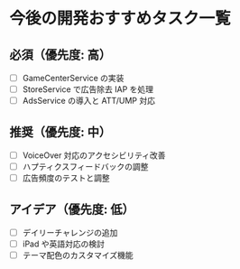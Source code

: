 # 今後の開発おすすめタスク一覧

<!-- このファイルは今後の開発タスクをおすすめの程度別に整理したものです -->
<!-- コメントアウトは読みやすさを高めるため日本語で詳しく記載しています -->

## 必須（優先度: 高）
<!-- MVP 達成のために特に重要なタスク群 -->
- [ ] GameCenterService の実装<!-- ランキング送信や認証を早期に確認するため -->
- [ ] StoreService で広告除去 IAP を処理<!-- MVP で必須となる課金機能を確実に組み込む -->
- [ ] AdsService の導入と ATT/UMP 対応<!-- 広告表示とユーザー同意のフローを早期に検証する -->

## 推奨（優先度: 中）
<!-- プロダクトの完成度をさらに高めるタスク群 -->
- [ ] VoiceOver 対応のアクセシビリティ改善<!-- 視覚に頼らず操作できるようにする -->
- [ ] ハプティクスフィードバックの調整<!-- 操作感を向上させ、ユーザーの満足度を高める -->
- [ ] 広告頻度のテストと調整<!-- ユーザー体験を損ねない広告タイミングを検証する -->

## アイデア（優先度: 低）
<!-- 余裕があるときに検討したい拡張アイデア -->
- [ ] デイリーチャレンジの追加<!-- シード共有によりリプレイ性を高める -->
- [ ] iPad や英語対応の検討<!-- 将来的な市場拡大を視野に入れる -->
- [ ] テーマ配色のカスタマイズ機能<!-- ユーザーの好みに合わせた見た目を提供する -->
